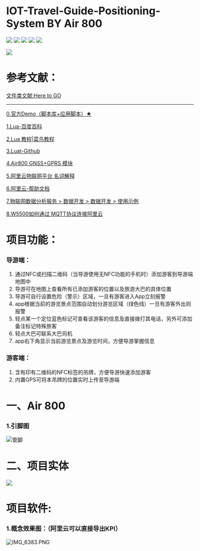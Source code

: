 # IOT-Travel-Guide-Positioning-System BY Air 800
![](https://img.shields.io/badge/Started%20at-19--10--8-blue)
![](https://img.shields.io/badge/Language-lua-blue)
![](https://img.shields.io/badge/Project%20Status-Developing-green)
![](https://img.shields.io/badge/Rely%20on-Air800%2BGPS-blue)
![](https://img.shields.io/badge/Key%20word-Air%20800%20%20%E9%98%BF%E9%87%8C%E4%BA%91%20%20Luat-orange)

![](https://raw.githubusercontent.com/LengMingxuan/My-Image-Hosting-Service/master/img/yjtp.png)

# 参考文献： 

[文件类文献:Here to GO](https://github.com/LengMingxuan/IOT_Inf_2019) 

---

[0.官方Demo（脚本库+应用脚本）★](https://github.com/openLuat/Luat_2G_RDA_8955/tree/master/script)

[1.Lua-百度百科](https://baike.baidu.com/item/lua/7570719?fr=aladdin)

[2.Lua 教程|菜鸟教程](https://www.runoob.com/lua/lua-tutorial.html)

[3.Luat-Github](https://github.com/openLuat/Luat_2G_RDA_8955)

[4.Air800 GNSS+GPRS 模块](http://www.openluat.com/Product/gnssgprs/Air800.html)

[5.阿里云物联网平台 名词解释](https://help.aliyun.com/document_detail/30524.html?spm=a2c4g.11186623.2.25.3b861996k6z1xq&tdsourcetag=s_pcqq_aiomsg)

[6.阿里云-帮助文档](https://help.aliyun.com/?spm=5176.13279267.floorOne.dHelpDoc.6f44378eaQ9OPk&tdsourcetag=s_pcqq_aiomsg)

[7.物联网数据分析服务 > 数据开发 > 数据开发 > 使用示例](https://help.aliyun.com/document_detail/113689.html?spm=a2c4g.11186623.2.21.112c526aX7VJY0&tdsourcetag=s_pcqq_aiomsg)

[8.W5500如何通过 MQTT协议连接阿里云](https://w5500.com/code/W5500EVB/STM32+W5500_MQTT.html)
# 项目功能：
### 导游端：
1. 通过NFC或扫描二维码（当导游使用无NFC功能的手机时）添加游客到导游端地图中
2. 导游可在地图上查看所有已添加游客的位置以及旅游大巴的具体位置
3. 导游可自行设置危险（警示）区域，一旦有游客进入App立刻报警
4. app根据当前的游览景点范围自动划分游览区域（绿色线）一旦有游客外出则报警
5. 轻点某一个定位蓝色标记可查看该游客的信息及直接拨打其电话，另外可添加备注标记特殊旅客
6. 轻点大巴可联系大巴司机
7. app右下角显示当前游览景点及游览时间，方便导游掌握信息
### 游客端：
1. 含有印有二维码的NFC标签的吊牌，方便导游快速添加游客
2. 内置GPS可将本吊牌的位置实时上传至导游端
# 一、Air 800
### 1.引脚图
![管脚](https://img01.sogoucdn.com/app/a/100520146/9f2c7ed3ec8b72fc559b4ee65cfe9380)

# 二、项目实体

![](https://raw.githubusercontent.com/LengMingxuan/My-Image-Hosting-Service/master/img/3ds.png)

# 项目软件:

### 1.概念效果图：（阿里云可以直接导出KPI）
![IMG_6383.PNG](https://img03.sogoucdn.com/app/a/100520146/8a079493b27cc7ec6e62bb3ddaade8a6) 
